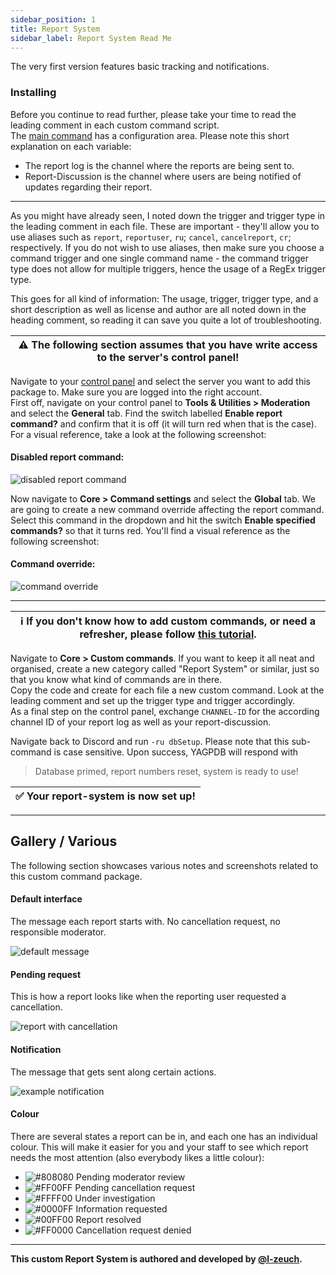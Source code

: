 ```yaml
---
sidebar_position: 1
title: Report System
sidebar_label: Report System Read Me
---
```


The very first version features basic tracking and notifications.

### Installing

Before you continue to read further, please take your time to read the leading comment in each custom command script.  
The [main command](customreport) has a configuration area. Please note this short explanation on each variable:

- The report log is the channel where the reports are being sent to.
- Report-Discussion is the channel where users are being notified of updates regarding their report.

---

As you might have already seen, I noted down the trigger and trigger type in the leading comment in each file.
These are important - they'll allow you to use aliases such as `report`, `reportuser`, `ru`; `cancel`, `cancelreport`, `cr`; respectively. If you do not wish to use aliases, then make sure you choose a command trigger and one single command name - the command trigger type does not allow for multiple triggers, hence the usage of a RegEx trigger type.

This goes for all kind of information: The usage, trigger, trigger type, and a short description as well as license and author are all noted down in the heading comment, so reading it can save you quite a lot of troubleshooting.

| ⚠ The following section assumes that you have write access to the server's control panel! |
| ----------------------------------------------------------------------------------------- |

Navigate to your [control panel](https://yagpdb.xyz/manage 'YAGPDB.xyz control panel') and select the server you want to add this package to. Make sure you are logged into the right account.  
First off, navigate on your control panel to **Tools & Utilities > Moderation** and select the **General** tab. Find the switch labelled **Enable report command?** and confirm that it is off (it will turn red when that is the case). For a visual reference, take a look at the following screenshot:

#### Disabled report command:

![disabled report command](https://i.imgur.com/9VW7BuS.png)

Now navigate to **Core > Command settings** and select the **Global** tab. We are going to create a new command override affecting the report command. Select this command in the dropdown and hit the switch **Enable specified commands?** so that it turns red. You'll find a visual reference as the following screenshot:

#### Command override:

![command override](https://i.imgur.com/BnJSZE3.png)

---

| ℹ If you don't know how to add custom commands, or need a refresher, please follow [this tutorial](https://learn.yagpdb.xyz/the-custom-command-interface 'How to add a custom command'). |
| ---------------------------------------------------------------------------------------------------------------------------------------------------------------------------------------- |

Navigate to **Core > Custom commands**. If you want to keep it all neat and organised, create a new category called "Report System" or similar, just so that you know what kind of commands are in there.  
Copy the code and create for each file a new custom command. Look at the leading comment and set up the trigger type and trigger accordingly.  
As a final step on the control panel, exchange `CHANNEL-ID` for the according channel ID of your report log as well as your report-discussion.

Navigate back to Discord and run `-ru dbSetup`. Please note that this sub-command is case sensitive. Upon success, YAGPDB will respond with

> Database primed, report numbers reset, system is ready to use!

| ✅ Your report-system is now set up! |
| ------------------------------------ |

---

## Gallery / Various

The following section showcases various notes and screenshots related to this custom command package.

#### Default interface

The message each report starts with. No cancellation request, no responsible moderator.

![default message](https://i.imgur.com/tkHJmr7.png)

#### Pending request

This is how a report looks like when the reporting user requested a cancellation.

![report with cancellation](https://i.imgur.com/QMUaV6I.png)

#### Notification

The message that gets sent along certain actions.

![example notification](https://i.imgur.com/ARLzkWZ.png)

#### Colour

There are several states a report can be in, and each one has an individual colour. This will make it easier for you and your staff to see which report needs the most attention (also everybody likes a little colour):

- ![#808080](https://cdn.discordapp.com/attachments/767771719720632350/793546124903317554/000000.png) Pending moderator review
- ![#FF00FF](https://cdn.discordapp.com/attachments/767771719720632350/793546157316898857/000000.png) Pending cancellation request
- ![#FFFF00](https://cdn.discordapp.com/attachments/767771719720632350/793546178070446140/000000.png) Under investigation
- ![#0000FF](https://cdn.discordapp.com/attachments/767771719720632350/793546199532699678/000000.png) Information requested
- ![#00FF00](https://cdn.discordapp.com/attachments/767771719720632350/793546218068115486/000000.png) Report resolved
- ![#FF0000](https://cdn.discordapp.com/attachments/767771719720632350/793546237483024394/000000.png) Cancellation request denied

---

**This custom Report System is authored and developed by [@l-zeuch](https://github.com/l-zeuch).**
